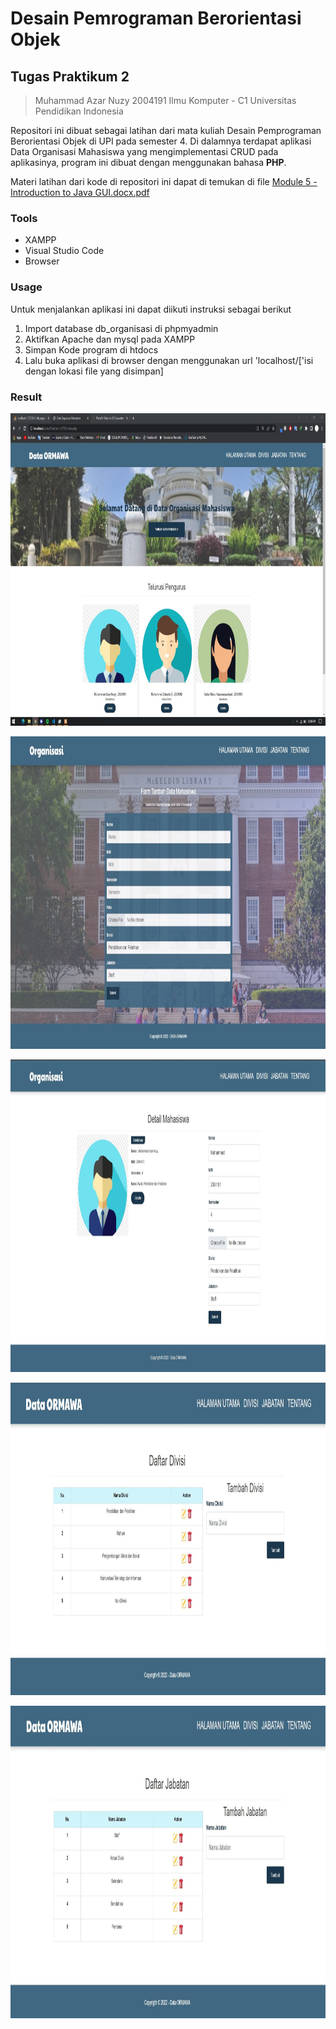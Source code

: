 # Desain Pemrograman Berorientasi Objek

## Tugas Praktikum 2
> Muhammad Azar Nuzy 
> 2004191
> Ilmu Komputer - C1
> Universitas Pendidikan Indonesia

Repositori ini dibuat sebagai latihan dari mata kuliah Desain Pemprograman Berorientasi Objek di UPI pada semester 4. Di dalamnya terdapat aplikasi Data Organisasi Mahasiswa yang mengimplementasi CRUD pada aplikasinya, program ini dibuat dengan menggunakan bahasa **PHP**.

Materi latihan dari kode di repositori ini dapat di temukan di file  [Module 5 - Introduction to Java GUI.docx.pdf](https://github.com/azarnuzy/TP2DPBO2022.git)

### Tools
- XAMPP
- Visual Studio Code
- Browser

### Usage

Untuk menjalankan aplikasi ini dapat diikuti instruksi sebagai berikut
1. Import database db_organisasi di phpmyadmin
2. Aktifkan Apache dan mysql pada XAMPP
3. Simpan Kode program di htdocs 
4. Lalu buka aplikasi di browser dengan menggunakan url 'localhost/['isi dengan lokasi file yang disimpan]

### Result
<p align="center">
    <img src="https://github.com/azarnuzy/TP2DPBO2022/blob/master/screenshoot/home.jpg" style="height:500px;">
</p>
<p align="center">
    <img src="https://github.com/azarnuzy/TP2DPBO2022/blob/master/screenshoot/addData.jpg" style="height:500px;">
</p>
<p align="center">
    <img src="https://github.com/azarnuzy/TP2DPBO2022/blob/master/screenshoot/updateData.jpg" style="height:500px;">
</p>
<p align="center">
    <img src="https://github.com/azarnuzy/TP2DPBO2022/blob/master/screenshoot/divisi.jpg" style="height:500px;">
</p>
<p align="center">
    <img src="https://github.com/azarnuzy/TP2DPBO2022/blob/master/screenshoot/jabatan.jpg" style="height:500px;">
</p>